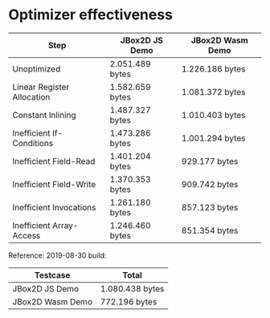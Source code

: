 # Optimizer effectiveness

Step                       |JBox2D JS Demo  |JBox2D Wasm Demo
---------------------------|----------------|--------------------
Unoptimized                |2.051.489 bytes |1.226.186 bytes
Linear Register Allocation |1.582.659 bytes |1.081.372 bytes
Constant Inlining          |1.487.327 bytes |1.010.403 bytes
Inefficient If-Conditions  |1.473.286 bytes |1.001.294 bytes
Inefficient Field-Read     |1.401.204 bytes |  929.177 bytes
Inefficient Field-Write    |1.370.353 bytes |  909.742 bytes
Inefficient Invocations    |1.261.180 bytes |  857.123 bytes
Inefficient Array-Access   |1.246.460 bytes |  851.354 bytes

Reference: 2019-08-30 build:

Testcase          |Total     
------------------|----------------
JBox2D JS Demo    |1.080.438 bytes 
JBox2D Wasm Demo  |  772.196 bytes    
